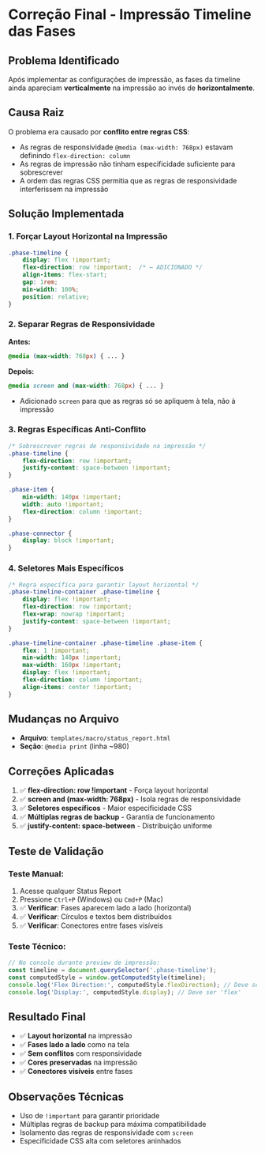 # Correção Final - Impressão Timeline das Fases

## Problema Identificado
Após implementar as configurações de impressão, as fases da timeline ainda apareciam **verticalmente** na impressão ao invés de **horizontalmente**.

## Causa Raiz
O problema era causado por **conflito entre regras CSS**:
- As regras de responsividade `@media (max-width: 768px)` estavam definindo `flex-direction: column`
- As regras de impressão não tinham especificidade suficiente para sobrescrever
- A ordem das regras CSS permitia que as regras de responsividade interferissem na impressão

## Solução Implementada

### 1. Forçar Layout Horizontal na Impressão
```css
.phase-timeline {
    display: flex !important;
    flex-direction: row !important;  /* ← ADICIONADO */
    align-items: flex-start;
    gap: 1rem;
    min-width: 100%;
    position: relative;
}
```

### 2. Separar Regras de Responsividade
**Antes:**
```css
@media (max-width: 768px) { ... }
```

**Depois:**
```css
@media screen and (max-width: 768px) { ... }
```
- Adicionado `screen` para que as regras só se apliquem à tela, não à impressão

### 3. Regras Específicas Anti-Conflito
```css
/* Sobrescrever regras de responsividade na impressão */
.phase-timeline {
    flex-direction: row !important;
    justify-content: space-between !important;
}

.phase-item {
    min-width: 140px !important;
    width: auto !important;
    flex-direction: column !important;
}

.phase-connector {
    display: block !important;
}
```

### 4. Seletores Mais Específicos
```css
/* Regra específica para garantir layout horizontal */
.phase-timeline-container .phase-timeline {
    display: flex !important;
    flex-direction: row !important;
    flex-wrap: nowrap !important;
    justify-content: space-between !important;
}

.phase-timeline-container .phase-timeline .phase-item {
    flex: 1 !important;
    min-width: 140px !important;
    max-width: 160px !important;
    display: flex !important;
    flex-direction: column !important;
    align-items: center !important;
}
```

## Mudanças no Arquivo
- **Arquivo**: `templates/macro/status_report.html`
- **Seção**: `@media print` (linha ~980)

## Correções Aplicadas
1. ✅ **flex-direction: row !important** - Força layout horizontal
2. ✅ **screen and (max-width: 768px)** - Isola regras de responsividade
3. ✅ **Seletores específicos** - Maior especificidade CSS
4. ✅ **Múltiplas regras de backup** - Garantia de funcionamento
5. ✅ **justify-content: space-between** - Distribuição uniforme

## Teste de Validação

### Teste Manual:
1. Acesse qualquer Status Report
2. Pressione `Ctrl+P` (Windows) ou `Cmd+P` (Mac)
3. ✅ **Verificar**: Fases aparecem lado a lado (horizontal)
4. ✅ **Verificar**: Círculos e textos bem distribuídos
5. ✅ **Verificar**: Conectores entre fases visíveis

### Teste Técnico:
```javascript
// No console durante preview de impressão:
const timeline = document.querySelector('.phase-timeline');
const computedStyle = window.getComputedStyle(timeline);
console.log('Flex Direction:', computedStyle.flexDirection); // Deve ser 'row'
console.log('Display:', computedStyle.display); // Deve ser 'flex'
```

## Resultado Final
- ✅ **Layout horizontal** na impressão
- ✅ **Fases lado a lado** como na tela
- ✅ **Sem conflitos** com responsividade
- ✅ **Cores preservadas** na impressão
- ✅ **Conectores visíveis** entre fases

## Observações Técnicas
- Uso de `!important` para garantir prioridade
- Múltiplas regras de backup para máxima compatibilidade
- Isolamento das regras de responsividade com `screen`
- Especificidade CSS alta com seletores aninhados 